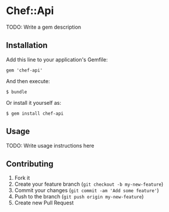 # Chef::Api

TODO: Write a gem description

## Installation

Add this line to your application's Gemfile:

    gem 'chef-api'

And then execute:

    $ bundle

Or install it yourself as:

    $ gem install chef-api

## Usage

TODO: Write usage instructions here

## Contributing

1. Fork it
2. Create your feature branch (`git checkout -b my-new-feature`)
3. Commit your changes (`git commit -am 'Add some feature'`)
4. Push to the branch (`git push origin my-new-feature`)
5. Create new Pull Request
